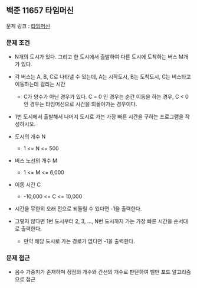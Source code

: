 ## 백준 11657 타임머신

문제 링크 : [타임머신](https://www.acmicpc.net/problem/11657)

### 문제 조건

- N개의 도시가 있다. 그리고 한 도시에서 출발하여 다른 도시에 도착하는 버스 M개가 있다.
- 각 버스는 A, B, C로 나타낼 수 있는데, A는 시작도시, B는 도착도시, C는 버스타고 이동하는데 걸리는 시간
    - C가 양수가 아닌 경우가 있다. C = 0 인 경우는 순간 이동을 하는 경우, C < 0 인 경우는 타임머신으로 시간을 되돌아가는 경우이다.
- 1번 도시에서 출발해서 나머지 도시로 가는 가장 빠른 시간을 구하는 프로그램을 작성하시오.

- 도시의 개수 N
    - 1 <= N <= 500
- 버스 노선의 개수 M
    - 1 <= M <= 6,000
- 이동 시간 C
    - -10,000 <= C <= 10,000

- 시간을 무한히 오래 전으로 되돌릴 수 있다면 -1을 출력한다.
- 그렇지 않다면 1번 도시부터 2, 3, ..., N번 도시까지 가는 가장 빠른 시간을 순서대로 출력한다.
    - 만약 해당 도시로 가는 경로가 없다면 -1을 출력한다.

### 문제 접근

- 음수 가중치가 존재하며 정점의 개수와 간선의 개수로 판단하여 벨만 포드 알고리즘으로 접근